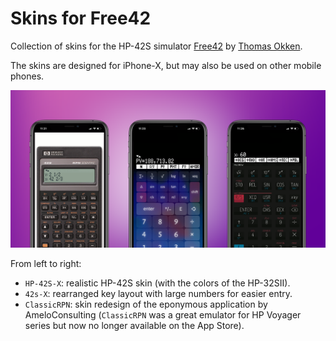 # Skins for Free42

Collection of skins for the HP-42S simulator [Free42](https://thomasokken.com/free42/)
 by [Thomas Okken](https://github.com/thomasokken).

The skins are designed for iPhone-X, but may also be used on other mobile phones.

<img src="./skins.png" width="640">

From left to right:

* `HP-42S-X`: realistic HP-42S skin (with the colors of the HP-32SII).
* `42s-X`: rearranged key layout with large numbers for easier entry.
* `ClassicRPN`: skin redesign of the eponymous application by AmeloConsulting (`ClassicRPN` was a great emulator for HP Voyager series but now no longer available on the App Store).
